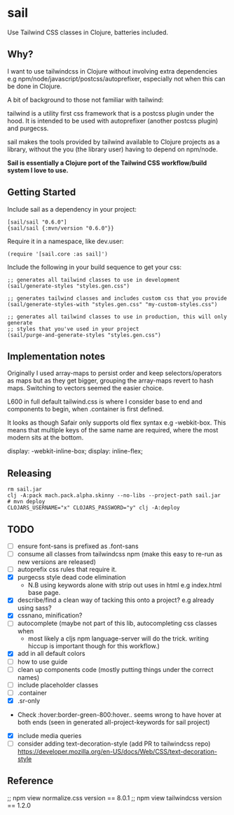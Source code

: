 # sail

Use Tailwind CSS classes in Clojure, batteries included.

## Why?

I want to use tailwindcss in Clojure without involving extra dependencies e.g
npm/node/javascript/postcss/autoprefixer, especially not when this can be done
in Clojure.

A bit of background to those not familiar with tailwind:  

tailwind is a utility first css framework that is a postcss plugin under the
hood. It is intended to be used with autoprefixer (another postcss plugin) and
purgecss.

sail makes the tools provided by tailwind available to Clojure projects as a
library, without the you (the library user) having to depend on npm/node. 

**Sail is essentially a Clojure port of the Tailwind CSS workflow/build system
I love to use.**

## Getting Started

Include sail as a dependency in your project: 
```
[sail/sail "0.6.0"]
{sail/sail {:mvn/version "0.6.0"}}
```

Require it in a namespace, like dev.user:
```
(require '[sail.core :as sail]')
```

Include the following in your build sequence to get your css:
```
;; generates all tailwind classes to use in development
(sail/generate-styles "styles.gen.css")

;; generates tailwind classes and includes custom css that you provide
(sail/generate-styles-with "styles.gen.css" "my-custom-styles.css")

;; generates all tailwind classes to use in production, this will only generate
;; styles that you've used in your project
(sail/purge-and-generate-styles "styles.gen.css")
```

## Implementation notes

Originally I used array-maps to persist order and keep selectors/operators as
maps but as they get bigger, grouping the array-maps revert to hash maps.
Switching to vectors seemed the easier choice.

L600 in full default tailwind.css is where I consider base to end and
components to begin, when .container is first defined.

It looks as though Safair only supports old flex syntax e.g -webkit-box. This
means that multiple keys of the same name are required, where the most modern
sits at the bottom.

display: -webkit-inline-box;
display: inline-flex;

## Releasing

```
rm sail.jar
clj -A:pack mach.pack.alpha.skinny --no-libs --project-path sail.jar
# mvn deploy
CLOJARS_USERNAME="x" CLOJARS_PASSWORD="y" clj -A:deploy
```

## TODO

- [ ] ensure font-sans is prefixed as .font-sans
- [ ] consume all classes from tailwindcss npm (make this easy to re-run as new
  versions are released)
- [ ] autoprefix css rules that require it.
- [X] purgecss style dead code elimination
  - N.B using keywords alone with strip out uses in html e.g index.html base
    page.
- [X] describe/find a clean way of tacking this onto a project? e.g already
  using sass?
- [X] cssnano, minification?
- [ ] autocomplete (maybe not part of this lib, autocompleting css classes when
  - most likely a cljs npm language-server will do the trick.
  writing hiccup is important though for this workflow.)
- [X] add in all default colors
- [ ] how to use guide
- [ ] clean up components code (mostly putting things under the correct names)
- [ ] include placeholder classes
- [ ] .container
- [X] .sr-only
- Check :hover\:border-green-800:hover.. seems wrong to have hover at both ends (seen in generated all-project-keywords for sail project)
- [X] include media queries
- [ ] consider adding text-decoration-style (add PR to tailwindcss repo) https://developer.mozilla.org/en-US/docs/Web/CSS/text-decoration-style

## Reference

;; npm view normalize.css version == 8.0.1
;; npm view tailwindcss version == 1.2.0

